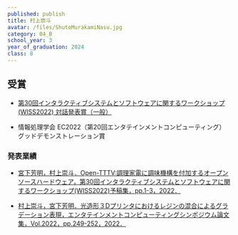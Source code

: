 ```yaml
---
published: publish
title: 村上崇斗
avatar: /files/ShutoMurakamiNasu.jpg
category: 04_B
school_year: 3
year_of_graduation: 2024
class: 8
---
```

## 受賞

* <!--StartFragment-->

  [第30回インタラクティブシステムとソフトウェアに関するワークショップ(WISS2022)  対話発表賞（一般）](https://www.wiss.org/WISS2022/award.html)

  <!--EndFragment-->
* <!--StartFragment-->

  情報処理学会 EC2022（第20回エンタテインメントコンピューティング） グッドデモンストレーション賞

  <!--EndFragment-->

### **発表業績**

* <!--StartFragment-->

  [宮下芳明，村上崇斗．Open-TTTV:調理家電に調味機構を付加するオープンソースハードウェア，第30回インタラクティブシステムとソフトウェアに関するワークショップ(WISS2022)予稿集，pp.1-3，2022．](https://research.miyashita.com/papers/D265)

  <!--EndFragment-->
* <!--StartFragment-->

  [村上崇斗，宮下芳明．光造形３Dプリンタにおけるレジンの混合によるグラデーション表現，エンタテインメントコンピューティングシンポジウム論文集，Vol.2022，pp.249-252，2022．](https://research.miyashita.com/papers/D261)

  <!--EndFragment-->